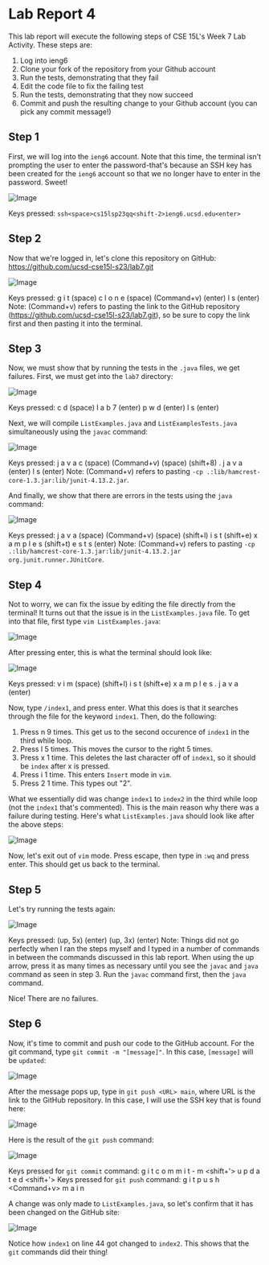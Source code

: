 # Lab Report 4

This lab report will execute the following steps of CSE 15L's Week 7 Lab Activity. These steps are:
1. Log into ieng6
2. Clone your fork of the repository from your Github account
3. Run the tests, demonstrating that they fail
4. Edit the code file to fix the failing test
5. Run the tests, demonstrating that they now succeed
6. Commit and push the resulting change to your Github account (you can pick any commit message!)

## Step 1

First, we will log into the `ieng6` account. Note that this time, the terminal isn't prompting the user to enter the password-that's because an SSH key has been created for the `ieng6` account so that we no longer have to enter in the password. Sweet! 

![Image](ieng6login.png)

Keys pressed: `ssh<space>cs15lsp23qq<shift-2>ieng6.ucsd.edu<enter>`

## Step 2

Now that we're logged in, let's clone this repository on GitHub: https://github.com/ucsd-cse15l-s23/lab7.git 

![Image](gitclonelab7.png)

Keys pressed: g i t (space) c l o n e (space) (Command+v) (enter) l s (enter) 
Note: (Command+v) refers to pasting the link to the GitHub repository (https://github.com/ucsd-cse15l-s23/lab7.git), so be sure to copy the link first and then pasting it into the terminal. 

## Step 3
  
Now, we must show that by running the tests in the `.java` files, we get failures. First, we must get into the `lab7` directory:
  
![Image](cdlab7pwdls.png)
  
Keys pressed: c d (space) l a b 7 (enter) p w d (enter) l s (enter)

Next, we will compile `ListExamples.java` and `ListExamplesTests.java` simultaneously using the `javac` command:

![Image](compile.png)

Keys pressed: j a v a c (space) (Command+v) (space) (shift+8) . j a v a (enter) l s (enter)
Note: (Command+v) refers to pasting `-cp .:lib/hamcrest-core-1.3.jar:lib/junit-4.13.2.jar`. 

And finally, we show that there are errors in the tests using the `java` command:

![Image](failure.png)

Keys pressed: j a v a (space) (Command+v) (space) (shift+l) i s t (shift+e) x a m p l e s (shift+t) e s t s (enter)
Note: (Command+v) refers to pasting `-cp .:lib/hamcrest-core-1.3.jar:lib/junit-4.13.2.jar org.junit.runner.JUnitCore`. 

## Step 4

Not to worry, we can fix the issue by editing the file directly from the terminal! It turns out that the issue is in the `ListExamples.java` file. To get into that file, first type `vim ListExamples.java`:

![Image](vim_command.png)

After pressing enter, this is what the terminal should look like:
  
![Image](editListExamples.png)
  
Keys pressed: v i m (space) (shift+l) i s t (shift+e) x a m p l e s . j a v a (enter)

Now, type `/index1`, and press enter. What this does is that it searches through the file for the keyword `index1`. Then, do the following:
1. Press n 9 times. This get us to the second occurence of `index1` in the third while loop. 
2. Press l 5 times. This moves the cursor to the right 5 times. 
3. Press x 1 time. This deletes the last character off of `index1`, so it should be `index` after x is pressed.
4. Press i 1 time. This enters `Insert` mode in `vim`.
5. Press 2 1 time. This types out "2". 
  
What we essentially did was change `index1` to `index2` in the third while loop (not the `index1` that's commented). This is the main reason why there was a failure during testing. Here's what `ListExamples.java` should look like after the above steps:

![Image](edits.png)

Now, let's exit out of `vim` mode. Press escape, then type in `:wq` and press enter. This should get us back to the terminal. 

## Step 5

Let's try running the tests again: 

![Image](success.png)

Keys pressed: (up, 5x) (enter) (up, 3x) (enter) 
Note: Things did not go perfectly when I ran the steps myself and I typed in a number of commands in between the commands discussed in this lab report. When using the up arrow, press it as many times as necessary until you see the `javac` and `java` command as seen in step 3. Run the `javac` command first, then the `java` command.

Nice! There are no failures. 

## Step 6

Now, it's time to commit and push our code to the GitHub account. For the git command, type `git commit -m "[message]"`. In this case, `[message]` will be `updated`:

![Image](gitcommit.png)

After the message pops up, type in `git push <URL> main`, where URL is the link to the GitHub repository. In this case, I will use the SSH key that is found here:
  
![Image](ssh.png)

Here is the result of the `git push` command:

![Image](gitpush.png)

Keys pressed for `git commit` command: g i t <space> c o m m i t - m <shift+'> u p d a t e d <shift+'> <enter>
Keys pressed for `git push` command: g i t <space> p u s h <space> <Command+v> <space> m a i n <enter>

A change was only made to `ListExamples.java`, so let's confirm that it has been changed on the GitHub site:

![Image](change.png)

Notice how `index1` on line 44 got changed to `index2`. This shows that the `git` commands did their thing!
